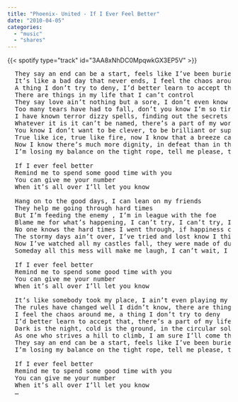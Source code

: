 ```yaml
---
title: "Phoenix- United - If I Ever Feel Better"
date: "2010-04-05"
categories:
  - "music"
  - "shares"
---
```


{{< spotify type="track" id="3AA8xNhDC0MpqwkGX3EP5V" >}}

<pre>
  They say an end can be a start, feels like I’ve been buried yet I’m still alive
  It’s like a bad day that never ends, I feel the chaos around me 
  A thing I don’t try to deny, I’d better learn to accept that 
  There are things in my life that I can’t control 
  They say love ain’t nothing but a sore, I don’t even know what love is 
  Too many tears have had to fall, don’t you know I’m so tired of it all 
  I have known terror dizzy spells, finding out the secrets words won’t tell 
  Whatever it is it can’t be named, there’s a part of my world that’ s fading away 
  You know I don’t want to be clever, to be brilliant or superior 
  True like ice, true like fire, now I know that a breeze can blow me away 
  Now I know there’s much more dignity, in defeat than in the brightest victory 
  I’m losing my balance on the tight rope, tell me please, tell me please, tell me please…

  If I ever feel better 
  Remind me to spend some good time with you 
  You can give me your number 
  When it’s all over I’ll let you know 

  Hang on to the good days, I can lean on my friends 
  They help me going through hard times 
  But I’m feeding the enemy , I’m in league with the foe 
  Blame me for what’s happening, I can’t try, I can’t try, I can’t try… 
  No one knows the hard times I went through, if happiness came I miss the call 
  The stormy days ain’t over, I’ve tried and lost know I think that I pay the cost 
  Now I’ve watched all my castles fall, they were made of dust, after all
  Someday all this mess will make me laugh, I can’t wait, I can’t wait, I can’t wait… 

  If I ever feel better 
  Remind me to spend some good time with you 
  You can give me your number 
  When it’s all over I’ll let you know 

  It’s like somebody took my place, I ain’t even playing my own game 
  The rules have changed well I didn’t know, there are things in my life I can’t control 
  I feel the chaos around me, a thing I don’t try to deny 
  I’d better learn to accept that, there’s a part of my life that will go away 
  Dark is the night, cold is the ground, in the circular solitude of my heart 
  As one who strives a hill to climb, I am sure I’ll come through I don’t know how 
  They say an end can be a start, feels like I’ve been buried yet I’m still alive 
  I’m losing my balance on the tight rope, tell me please, tell me please, tell me please… 

  If I ever feel better 
  Remind me to spend some good time with you 
  You can give me your number 
  When it’s all over I’ll let you know 
  …
</pre>